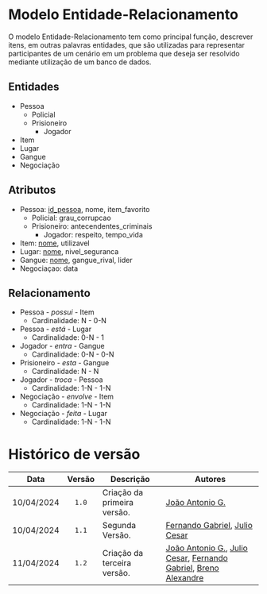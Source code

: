 # Modelo Entidade-Relacionamento

O modelo Entidade-Relacionamento tem como principal função, descrever itens, em outras palavras entidades, que são utilizadas para representar participantes de um cenário em um problema que deseja ser resolvido mediante utilização de um banco de dados.

## Entidades 

- Pessoa
  - Policial
  - Prisioneiro
    - Jogador
- Item
- Lugar
- Gangue
- Negociação

## Atributos

- Pessoa: <ins>id_pessoa</ins>, nome, item_favorito
  - Policial: grau_corrupcao
  - Prisioneiro: antecendentes_criminais
    - Jogador: respeito, tempo_vida
- Item: <ins>nome</ins>, utilizavel
- Lugar: <ins>nome</ins>, nivel_seguranca
- Gangue: <ins>nome</ins>, gangue_rival, lider 
- Negociaçao: data 

## Relacionamento

- Pessoa - *possui* - Item
  - Cardinalidade: N - 0-N
- Pessoa - *está* - Lugar
  - Cardinalidade: 0-N - 1
- Jogador - *entra* - Gangue
  - Cardinalidade: 0-N - 0-N
- Prisioneiro - *esta* - Gangue
  - Cardinalidade: N - N  
- Jogador - *troca* - Pessoa
  - Cardinalidade: 1-N - 1-N
- Negociação - *envolve* - Item
  - Cardinalidade: 1-N - 1-N
- Negociação - *feita* - Lugar
  - Cardinalidade: 1-N - 1-N

# Histórico de versão 

| Data | Versão | Descrição | Autores |
|:------:|:--------:|-----------|-------|
| 10/04/2024 | `1.0` | Criação da primeira versão. | [João Antonio G.](https://github.com/joaoseisei)
| 10/04/2024 | `1.1` | Segunda Versão. | [Fernando Gabriel](https://github.com/show-dawn),      [Julio Cesar](https://github.com/julio1099)
| 11/04/2024 | `1.2` | Criação da terceira versão. | [João Antonio G.](https://github.com/joaoseisei),  [Julio Cesar](https://github.com/julio1099),     [Fernando Gabriel](https://github.com/show-dawn),         [Breno Alexandre](https://github.com/brenoalexandre0)
